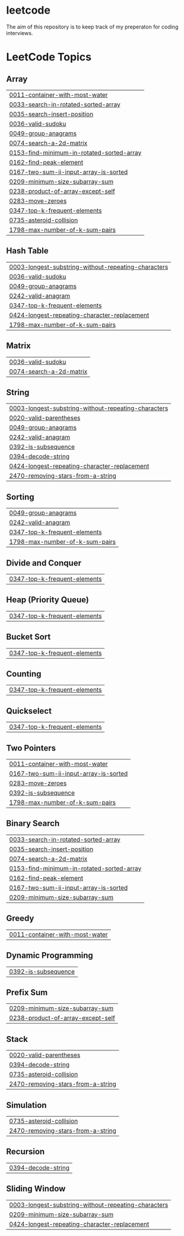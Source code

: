# leetcode
The aim of this repository is to keep track of my preperaton for coding interviews.

<!---LeetCode Topics Start-->
# LeetCode Topics
## Array
|  |
| ------- |
| [0011-container-with-most-water](https://github.com/sodeep105/leetcode/tree/master/0011-container-with-most-water) |
| [0033-search-in-rotated-sorted-array](https://github.com/sodeep105/leetcode/tree/master/0033-search-in-rotated-sorted-array) |
| [0035-search-insert-position](https://github.com/sodeep105/leetcode/tree/master/0035-search-insert-position) |
| [0036-valid-sudoku](https://github.com/sodeep105/leetcode/tree/master/0036-valid-sudoku) |
| [0049-group-anagrams](https://github.com/sodeep105/leetcode/tree/master/0049-group-anagrams) |
| [0074-search-a-2d-matrix](https://github.com/sodeep105/leetcode/tree/master/0074-search-a-2d-matrix) |
| [0153-find-minimum-in-rotated-sorted-array](https://github.com/sodeep105/leetcode/tree/master/0153-find-minimum-in-rotated-sorted-array) |
| [0162-find-peak-element](https://github.com/sodeep105/leetcode/tree/master/0162-find-peak-element) |
| [0167-two-sum-ii-input-array-is-sorted](https://github.com/sodeep105/leetcode/tree/master/0167-two-sum-ii-input-array-is-sorted) |
| [0209-minimum-size-subarray-sum](https://github.com/sodeep105/leetcode/tree/master/0209-minimum-size-subarray-sum) |
| [0238-product-of-array-except-self](https://github.com/sodeep105/leetcode/tree/master/0238-product-of-array-except-self) |
| [0283-move-zeroes](https://github.com/sodeep105/leetcode/tree/master/0283-move-zeroes) |
| [0347-top-k-frequent-elements](https://github.com/sodeep105/leetcode/tree/master/0347-top-k-frequent-elements) |
| [0735-asteroid-collision](https://github.com/sodeep105/leetcode/tree/master/0735-asteroid-collision) |
| [1798-max-number-of-k-sum-pairs](https://github.com/sodeep105/leetcode/tree/master/1798-max-number-of-k-sum-pairs) |
## Hash Table
|  |
| ------- |
| [0003-longest-substring-without-repeating-characters](https://github.com/sodeep105/leetcode/tree/master/0003-longest-substring-without-repeating-characters) |
| [0036-valid-sudoku](https://github.com/sodeep105/leetcode/tree/master/0036-valid-sudoku) |
| [0049-group-anagrams](https://github.com/sodeep105/leetcode/tree/master/0049-group-anagrams) |
| [0242-valid-anagram](https://github.com/sodeep105/leetcode/tree/master/0242-valid-anagram) |
| [0347-top-k-frequent-elements](https://github.com/sodeep105/leetcode/tree/master/0347-top-k-frequent-elements) |
| [0424-longest-repeating-character-replacement](https://github.com/sodeep105/leetcode/tree/master/0424-longest-repeating-character-replacement) |
| [1798-max-number-of-k-sum-pairs](https://github.com/sodeep105/leetcode/tree/master/1798-max-number-of-k-sum-pairs) |
## Matrix
|  |
| ------- |
| [0036-valid-sudoku](https://github.com/sodeep105/leetcode/tree/master/0036-valid-sudoku) |
| [0074-search-a-2d-matrix](https://github.com/sodeep105/leetcode/tree/master/0074-search-a-2d-matrix) |
## String
|  |
| ------- |
| [0003-longest-substring-without-repeating-characters](https://github.com/sodeep105/leetcode/tree/master/0003-longest-substring-without-repeating-characters) |
| [0020-valid-parentheses](https://github.com/sodeep105/leetcode/tree/master/0020-valid-parentheses) |
| [0049-group-anagrams](https://github.com/sodeep105/leetcode/tree/master/0049-group-anagrams) |
| [0242-valid-anagram](https://github.com/sodeep105/leetcode/tree/master/0242-valid-anagram) |
| [0392-is-subsequence](https://github.com/sodeep105/leetcode/tree/master/0392-is-subsequence) |
| [0394-decode-string](https://github.com/sodeep105/leetcode/tree/master/0394-decode-string) |
| [0424-longest-repeating-character-replacement](https://github.com/sodeep105/leetcode/tree/master/0424-longest-repeating-character-replacement) |
| [2470-removing-stars-from-a-string](https://github.com/sodeep105/leetcode/tree/master/2470-removing-stars-from-a-string) |
## Sorting
|  |
| ------- |
| [0049-group-anagrams](https://github.com/sodeep105/leetcode/tree/master/0049-group-anagrams) |
| [0242-valid-anagram](https://github.com/sodeep105/leetcode/tree/master/0242-valid-anagram) |
| [0347-top-k-frequent-elements](https://github.com/sodeep105/leetcode/tree/master/0347-top-k-frequent-elements) |
| [1798-max-number-of-k-sum-pairs](https://github.com/sodeep105/leetcode/tree/master/1798-max-number-of-k-sum-pairs) |
## Divide and Conquer
|  |
| ------- |
| [0347-top-k-frequent-elements](https://github.com/sodeep105/leetcode/tree/master/0347-top-k-frequent-elements) |
## Heap (Priority Queue)
|  |
| ------- |
| [0347-top-k-frequent-elements](https://github.com/sodeep105/leetcode/tree/master/0347-top-k-frequent-elements) |
## Bucket Sort
|  |
| ------- |
| [0347-top-k-frequent-elements](https://github.com/sodeep105/leetcode/tree/master/0347-top-k-frequent-elements) |
## Counting
|  |
| ------- |
| [0347-top-k-frequent-elements](https://github.com/sodeep105/leetcode/tree/master/0347-top-k-frequent-elements) |
## Quickselect
|  |
| ------- |
| [0347-top-k-frequent-elements](https://github.com/sodeep105/leetcode/tree/master/0347-top-k-frequent-elements) |
## Two Pointers
|  |
| ------- |
| [0011-container-with-most-water](https://github.com/sodeep105/leetcode/tree/master/0011-container-with-most-water) |
| [0167-two-sum-ii-input-array-is-sorted](https://github.com/sodeep105/leetcode/tree/master/0167-two-sum-ii-input-array-is-sorted) |
| [0283-move-zeroes](https://github.com/sodeep105/leetcode/tree/master/0283-move-zeroes) |
| [0392-is-subsequence](https://github.com/sodeep105/leetcode/tree/master/0392-is-subsequence) |
| [1798-max-number-of-k-sum-pairs](https://github.com/sodeep105/leetcode/tree/master/1798-max-number-of-k-sum-pairs) |
## Binary Search
|  |
| ------- |
| [0033-search-in-rotated-sorted-array](https://github.com/sodeep105/leetcode/tree/master/0033-search-in-rotated-sorted-array) |
| [0035-search-insert-position](https://github.com/sodeep105/leetcode/tree/master/0035-search-insert-position) |
| [0074-search-a-2d-matrix](https://github.com/sodeep105/leetcode/tree/master/0074-search-a-2d-matrix) |
| [0153-find-minimum-in-rotated-sorted-array](https://github.com/sodeep105/leetcode/tree/master/0153-find-minimum-in-rotated-sorted-array) |
| [0162-find-peak-element](https://github.com/sodeep105/leetcode/tree/master/0162-find-peak-element) |
| [0167-two-sum-ii-input-array-is-sorted](https://github.com/sodeep105/leetcode/tree/master/0167-two-sum-ii-input-array-is-sorted) |
| [0209-minimum-size-subarray-sum](https://github.com/sodeep105/leetcode/tree/master/0209-minimum-size-subarray-sum) |
## Greedy
|  |
| ------- |
| [0011-container-with-most-water](https://github.com/sodeep105/leetcode/tree/master/0011-container-with-most-water) |
## Dynamic Programming
|  |
| ------- |
| [0392-is-subsequence](https://github.com/sodeep105/leetcode/tree/master/0392-is-subsequence) |
## Prefix Sum
|  |
| ------- |
| [0209-minimum-size-subarray-sum](https://github.com/sodeep105/leetcode/tree/master/0209-minimum-size-subarray-sum) |
| [0238-product-of-array-except-self](https://github.com/sodeep105/leetcode/tree/master/0238-product-of-array-except-self) |
## Stack
|  |
| ------- |
| [0020-valid-parentheses](https://github.com/sodeep105/leetcode/tree/master/0020-valid-parentheses) |
| [0394-decode-string](https://github.com/sodeep105/leetcode/tree/master/0394-decode-string) |
| [0735-asteroid-collision](https://github.com/sodeep105/leetcode/tree/master/0735-asteroid-collision) |
| [2470-removing-stars-from-a-string](https://github.com/sodeep105/leetcode/tree/master/2470-removing-stars-from-a-string) |
## Simulation
|  |
| ------- |
| [0735-asteroid-collision](https://github.com/sodeep105/leetcode/tree/master/0735-asteroid-collision) |
| [2470-removing-stars-from-a-string](https://github.com/sodeep105/leetcode/tree/master/2470-removing-stars-from-a-string) |
## Recursion
|  |
| ------- |
| [0394-decode-string](https://github.com/sodeep105/leetcode/tree/master/0394-decode-string) |
## Sliding Window
|  |
| ------- |
| [0003-longest-substring-without-repeating-characters](https://github.com/sodeep105/leetcode/tree/master/0003-longest-substring-without-repeating-characters) |
| [0209-minimum-size-subarray-sum](https://github.com/sodeep105/leetcode/tree/master/0209-minimum-size-subarray-sum) |
| [0424-longest-repeating-character-replacement](https://github.com/sodeep105/leetcode/tree/master/0424-longest-repeating-character-replacement) |
<!---LeetCode Topics End-->